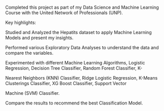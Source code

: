 Completed this project as part of my Data Science and Machine Learning Course with the United Network of Professionals (UNP).

Key highlights:

Studied and Analyzed the Hepatits dataset to apply Machine Learning Models and present my insights.

Performed various Exploratory Data Analyses to understand the data and compare the variables.

Experimented with different Machine Learning Algorithms, Logistic Regression, Decision Tree Classifier, Random Forest Classifier, K-

Nearest Neighbors (KNN) Classifier, Ridge Logistic Regression, K-Means Clusterings Classifier, XG Boost Classifier, Support Vector

Machine (SVM) Classifier.

Compare the results to recommend the best Classification Model.
